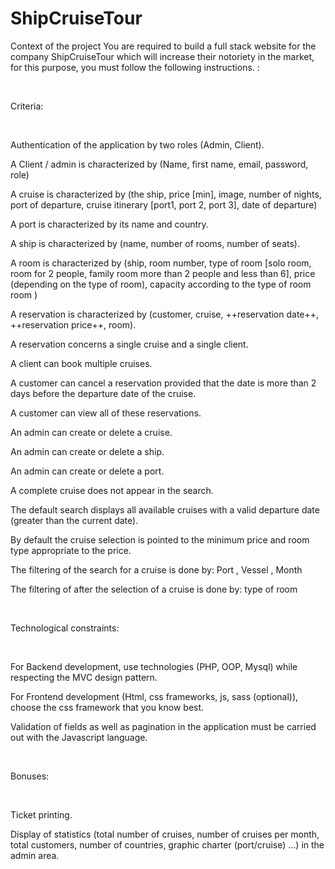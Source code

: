 # ShipCruiseTour

Context of the project
You are required to build a full stack website for the company ShipCruiseTour which will increase their notoriety in the market, for this purpose, you must follow the following instructions. :

​

Criteria:

​

Authentication of the application by two roles (Admin, Client).

A Client / admin is characterized by (Name, first name, email, password, role)

A cruise is characterized by (the ship, price [min], image, number of nights, port of departure, cruise itinerary [port1, port 2, port 3], date of departure)

A port is characterized by its name and country.

A ship is characterized by (name, number of rooms, number of seats).

A room is characterized by (ship, room number, type of room [solo room, room for 2 people, family room more than 2 people and less than 6], price (depending on the type of room), capacity according to the type of room room )

A reservation is characterized by (customer, cruise, ++reservation date++, ++reservation price++, room).

A reservation concerns a single cruise and a single client.

A client can book multiple cruises.

A customer can cancel a reservation provided that the date is more than 2 days before the departure date of the cruise.

A customer can view all of these reservations.

An admin can create or delete a cruise.

An admin can create or delete a ship.

An admin can create or delete a port.

A complete cruise does not appear in the search.

The default search displays all available cruises with a valid departure date (greater than the current date).

By default the cruise selection is pointed to the minimum price and room type appropriate to the price.

The filtering of the search for a cruise is done by: Port , Vessel , Month

The filtering of after the selection of a cruise is done by: type of room

​

Technological constraints:

​

For Backend development, use technologies (PHP, OOP, Mysql) while respecting the MVC design pattern.

For Frontend development (Html, css frameworks, js, sass (optional)), choose the css framework that you know best.

Validation of fields as well as pagination in the application must be carried out with the Javascript language.

​

Bonuses:

​

Ticket printing.

Display of statistics (total number of cruises, number of cruises per month, total customers, number of countries, graphic charter (port/cruise) ...) in the admin area.

​
